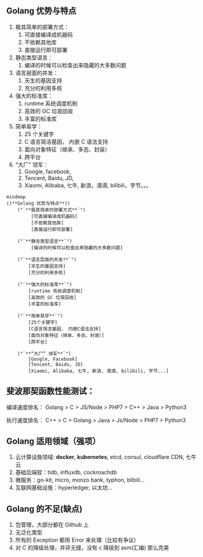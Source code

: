 ## Golang 优势与特点

1. 极其简单的部署方式：
    1. 可直接编译成机器码
    2. 不依赖其他库
    3. 直接运行即可部署
2. 静态类型语言：
    1. 编译的时候可以检查出来隐藏的大多数问题
3. 语言层面的并发：
    1. 天生的基因支持
    2. 充分的利用多核
4. 强大的标准库：
    1. runtime 系统调度机制
    2. 高效的 GC 垃圾回收
    3. 丰富的标准库
5. 简单易学：
    1. 25 个关键字
    2. C 语言简洁基因， 内嵌 C 语法支持
    3. 面向对象特征（继承、多态、封装）
    4. 跨平台
6. “大厂” 领军：
    1. Google, facebook,
    2. Tencent, Baidu, JD,
    3. Xiaomi, Alibaba, 七牛, 新浪，滴滴, bilibili，字节。。。

```mermaid
mindmap
((**Golang 优势与特点**))
    ("`**极其简单的部署方式**`")
         [可直接编译成机器码]
         [不依赖其他库]
         [直接运行即可部署]

    ("`**静态类型语言**`")
         [编译的时候可以检查出来隐藏的大多数问题]

    ("`**语言层面的并发**`")
        [天生的基因支持]
        [充分的利用多核]

    ("`**强大的标准库**`")
        [runtime 系统调度机制]
        [高效的 GC 垃圾回收]
        [丰富的标准库]

    ("`**简单易学**`")
        [25个关键字]
        [C语言简洁基因， 内嵌C语法支持]
        [面向对象特征（继承、多态、封装）]
        [跨平台]

    ("`**“大厂” 领军**`")
        [Google, Facebook]
        [Tencent, Baidu, JD]
        [Xiaomi, Alibaba, 七牛, 新浪, 滴滴, bilibili, 字节...]
```

## 斐波那契函数性能测试：

编译速度排名：
Golang > C > JS/Node > PHP7 > C++ > Java > Python3

执行速度排名：
C++ > C > Golang > Java > Js/Node > PHP7 > Python3

## Golang 适用领域（强项）

1. 云计算设施领域: **docker**, **kubernetes**, etcd, consul, cloudflare CDN, 七牛云
2. 基础后端软：tidb, influxdb, cockroachdb
3. 微服务：go-kit, micro, monzo bank, typhon, blibili...
4. 互联网基础设施：hyperledger, 以太坊...

## Golang 的不足(缺点)

1. 包管理，大部分都在 Github 上
2. 无泛化类型
3. 所有的 Exception 都用 Error 来处理（比较有争议）
4. 对 C 的降级处理，并非无缝，没有 c 降级到 asm(汇编) 那么完美

